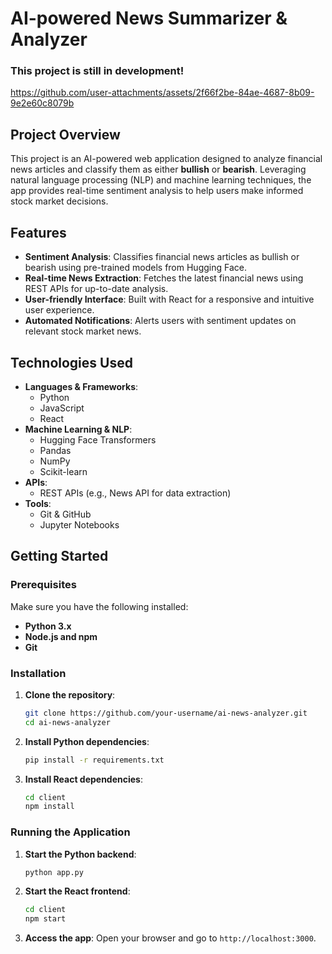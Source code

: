 # AI-powered News Summarizer & Analyzer
### This project is still in development!


https://github.com/user-attachments/assets/2f66f2be-84ae-4687-8b09-9e2e60c8079b


## Project Overview
This project is an AI-powered web application designed to analyze financial news articles and classify them as either **bullish** or **bearish**. Leveraging natural language processing (NLP) and machine learning techniques, the app provides real-time sentiment analysis to help users make informed stock market decisions.

## Features
- **Sentiment Analysis**: Classifies financial news articles as bullish or bearish using pre-trained models from Hugging Face.
- **Real-time News Extraction**: Fetches the latest financial news using REST APIs for up-to-date analysis.
- **User-friendly Interface**: Built with React for a responsive and intuitive user experience.
- **Automated Notifications**: Alerts users with sentiment updates on relevant stock market news.

## Technologies Used
- **Languages & Frameworks**:
  - Python
  - JavaScript
  - React
- **Machine Learning & NLP**:
  - Hugging Face Transformers
  - Pandas
  - NumPy
  - Scikit-learn
- **APIs**:
  - REST APIs (e.g., News API for data extraction)
- **Tools**:
  - Git & GitHub
  - Jupyter Notebooks

## Getting Started

### Prerequisites
Make sure you have the following installed:
- **Python 3.x**
- **Node.js and npm**
- **Git**

### Installation
1. **Clone the repository**:
    ```bash
    git clone https://github.com/your-username/ai-news-analyzer.git
    cd ai-news-analyzer
    ```

2. **Install Python dependencies**:
    ```bash
    pip install -r requirements.txt
    ```

3. **Install React dependencies**:
    ```bash
    cd client
    npm install
    ```

### Running the Application
1. **Start the Python backend**:
    ```bash
    python app.py
    ```

2. **Start the React frontend**:
    ```bash
    cd client
    npm start
    ```

3. **Access the app**:
    Open your browser and go to `http://localhost:3000`.
